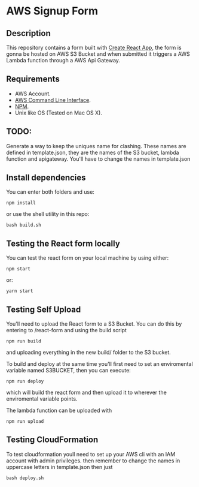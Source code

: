 # AWS Signup Form

## Description
This repository contains a form built with [Create React App](https://github.com/facebook/create-react-app), the form is gonna be hosted on AWS S3 Bucket and when submitted it triggers a AWS Lambda function through a AWS Api Gateway.

## Requirements
* AWS Account.
* [AWS Command Line Interface](https://aws.amazon.com/cli/).
* [NPM](https://www.npmjs.com/).
* Unix like OS (Tested on Mac OS X).

## TODO:
Generate a way to keep the uniques name for clashing. These names are defined in template.json, they are the names of the S3 bucket, lambda function and apigateway.
You'll have to change the names in template.json

## Install dependencies
You can enter both folders and use:
``` 
npm install 
```
or use the shell utility in this repo:
```
bash build.sh
```

## Testing the React form locally
You can test the react form on your local machine by using either:
``` 
npm start 
```
or:
``` 
yarn start 
```

## Testing Self Upload
You'll need to upload the React form to a S3 Bucket. You can do this by entering to /react-form
and using the build script
```
npm run build
```
and uploading everything in the new build/ folder to the S3 bucket.

To build and deploy at the same time you'll first need to set an enviromental variable named S3BUCKET, then you can execute:
```
npm run deploy
```
which will build the react form and then upload it to wherever the enviromental variable points.

The lambda function can be uploaded with 
```
npm run upload
```

## Testing CloudFormation
To test cloudformation youll need to set up your AWS cli with an IAM account with admin privileges.
then remember to change the names in uppercase letters in template.json
then just 
``` 
bash deploy.sh
```


